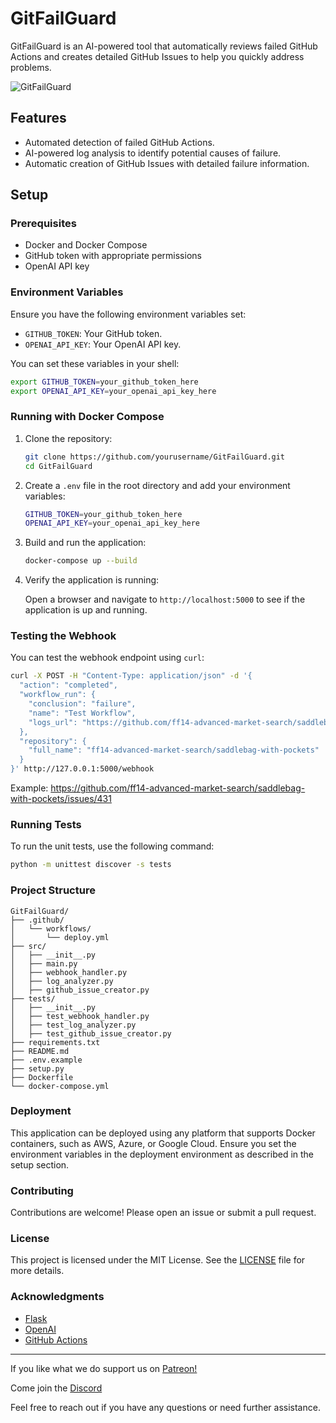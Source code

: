 # GitFailGuard

GitFailGuard is an AI-powered tool that automatically reviews failed GitHub Actions and creates detailed GitHub Issues to help you quickly address problems.

![GitFailGuard](https://github.com/cohenaj194/GitFailGuard/assets/17516896/ab1733a6-dff9-46aa-a909-2ac27f18ad0d)

## Features

- Automated detection of failed GitHub Actions.
- AI-powered log analysis to identify potential causes of failure.
- Automatic creation of GitHub Issues with detailed failure information.

## Setup

### Prerequisites

- Docker and Docker Compose
- GitHub token with appropriate permissions
- OpenAI API key

### Environment Variables

Ensure you have the following environment variables set:

- `GITHUB_TOKEN`: Your GitHub token.
- `OPENAI_API_KEY`: Your OpenAI API key.

You can set these variables in your shell:

```bash
export GITHUB_TOKEN=your_github_token_here
export OPENAI_API_KEY=your_openai_api_key_here
```

### Running with Docker Compose

1. Clone the repository:

    ```bash
    git clone https://github.com/yourusername/GitFailGuard.git
    cd GitFailGuard
    ```

2. Create a `.env` file in the root directory and add your environment variables:

    ```bash
    GITHUB_TOKEN=your_github_token_here
    OPENAI_API_KEY=your_openai_api_key_here
    ```

3. Build and run the application:

    ```bash
    docker-compose up --build
    ```

4. Verify the application is running:

    Open a browser and navigate to `http://localhost:5000` to see if the application is up and running.

### Testing the Webhook

You can test the webhook endpoint using `curl`:

```bash
curl -X POST -H "Content-Type: application/json" -d '{
  "action": "completed",
  "workflow_run": {
    "conclusion": "failure",
    "name": "Test Workflow",
    "logs_url": "https://github.com/ff14-advanced-market-search/saddlebag-with-pockets/actions/runs/9182309032/job/25250914650"
  },
  "repository": {
    "full_name": "ff14-advanced-market-search/saddlebag-with-pockets"
  }
}' http://127.0.0.1:5000/webhook
```

Example: https://github.com/ff14-advanced-market-search/saddlebag-with-pockets/issues/431

### Running Tests

To run the unit tests, use the following command:

```bash
python -m unittest discover -s tests
```

### Project Structure

```plaintext
GitFailGuard/
├── .github/
│   └── workflows/
│       └── deploy.yml
├── src/
│   ├── __init__.py
│   ├── main.py
│   ├── webhook_handler.py
│   ├── log_analyzer.py
│   ├── github_issue_creator.py
├── tests/
│   ├── __init__.py
│   ├── test_webhook_handler.py
│   ├── test_log_analyzer.py
│   ├── test_github_issue_creator.py
├── requirements.txt
├── README.md
├── .env.example
├── setup.py
├── Dockerfile
└── docker-compose.yml
```

### Deployment

This application can be deployed using any platform that supports Docker containers, such as AWS, Azure, or Google Cloud. Ensure you set the environment variables in the deployment environment as described in the setup section.

### Contributing

Contributions are welcome! Please open an issue or submit a pull request.

### License

This project is licensed under the MIT License. See the [LICENSE](LICENSE) file for more details.

### Acknowledgments

- [Flask](https://flask.palletsprojects.com/)
- [OpenAI](https://www.openai.com/)
- [GitHub Actions](https://github.com/features/actions)

---

If you like what we do support us on [Patreon!](https://www.patreon.com/indopan)

Come join the [Discord](https://discord.gg/836C8wDVNq)

Feel free to reach out if you have any questions or need further assistance.
